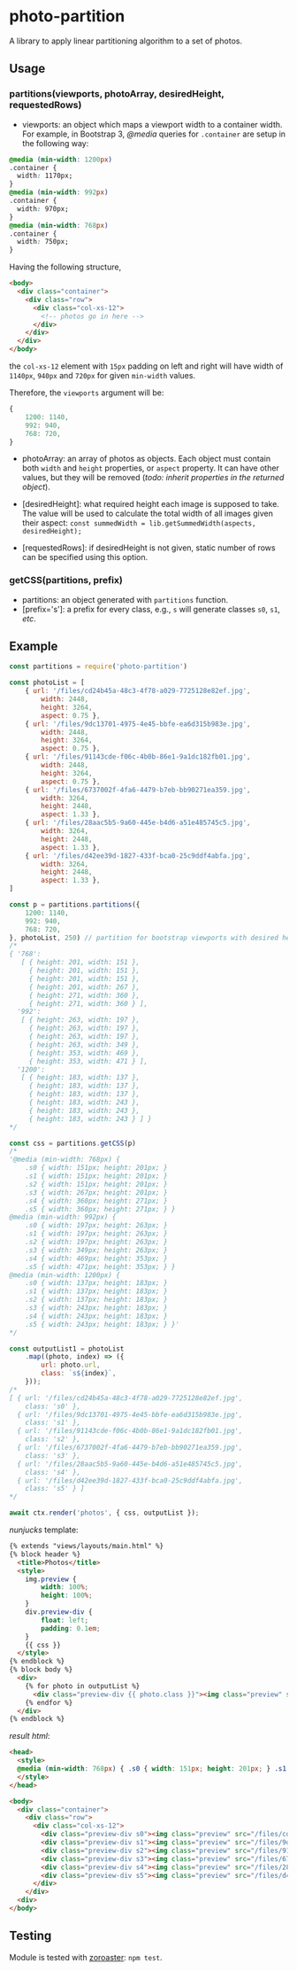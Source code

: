# photo-partition
A library to apply linear partitioning algorithm to a set of photos.

## Usage

### partitions(viewports, photoArray, desiredHeight, requestedRows)
- viewports: an object which maps a viewport width to a container width. For example,
in Bootstrap 3, _@media_ queries for `.container` are setup in the following way:

```css
@media (min-width: 1200px)
.container {
  width: 1170px;
}
@media (min-width: 992px)
.container {
  width: 970px;
}
@media (min-width: 768px)
.container {
  width: 750px;
}
```

Having the following structure,

```html
<body>
  <div class="container">
    <div class="row">
      <div class="col-xs-12">
        <!-- photos go in here -->
      </div>
    </div>
  </div>
</body>
```

the `col-xs-12` element with `15px` padding on left and right will have width of `1140px`,
`940px` and `720px` for given `min-width` values.

Therefore, the `viewports` argument will be:

```js
{
    1200: 1140,
    992: 940,
    768: 720,
}
```

- photoArray: an array of photos as objects. Each object must contain both `width` and `height`
properties, or `aspect` property. It can have other values, but they will be removed (_todo: inherit
properties in the returned object_).

- [desiredHeight]: what required height each image is supposed to take. The value will be used to
calculate the total width of all images given their aspect:
`const summedWidth = lib.getSummedWidth(aspects, desiredHeight);`

- [requestedRows]: if desiredHeight is not given, static number of rows can be specified using
this option.

### getCSS(partitions, prefix)
- partitions: an object generated with `partitions` function.
- [prefix='s']: a prefix for every class, e.g., `s` will generate classes `s0`, `s1`, _etc_.

## Example
```javascript
const partitions = require('photo-partition')

const photoList = [
    { url: '/files/cd24b45a-48c3-4f78-a029-7725128e82ef.jpg',
        width: 2448,
        height: 3264,
        aspect: 0.75 },
    { url: '/files/9dc13701-4975-4e45-bbfe-ea6d315b983e.jpg',
        width: 2448,
        height: 3264,
        aspect: 0.75 },
    { url: '/files/91143cde-f06c-4b0b-86e1-9a1dc182fb01.jpg',
        width: 2448,
        height: 3264,
        aspect: 0.75 },
    { url: '/files/6737002f-4fa6-4479-b7eb-bb90271ea359.jpg',
        width: 3264,
        height: 2448,
        aspect: 1.33 },
    { url: '/files/28aac5b5-9a60-445e-b4d6-a51e485745c5.jpg',
        width: 3264,
        height: 2448,
        aspect: 1.33 },
    { url: '/files/d42ee39d-1827-433f-bca0-25c9ddf4abfa.jpg',
        width: 3264,
        height: 2448,
        aspect: 1.33 },
]

const p = partitions.partitions({
    1200: 1140,
    992: 940,
    768: 720,
}, photoList, 250) // partition for bootstrap viewports with desired height of 250
/*
{ '768':
   [ { height: 201, width: 151 },
     { height: 201, width: 151 },
     { height: 201, width: 151 },
     { height: 201, width: 267 },
     { height: 271, width: 360 },
     { height: 271, width: 360 } ],
  '992':
   [ { height: 263, width: 197 },
     { height: 263, width: 197 },
     { height: 263, width: 197 },
     { height: 263, width: 349 },
     { height: 353, width: 469 },
     { height: 353, width: 471 } ],
  '1200':
   [ { height: 183, width: 137 },
     { height: 183, width: 137 },
     { height: 183, width: 137 },
     { height: 183, width: 243 },
     { height: 183, width: 243 },
     { height: 183, width: 243 } ] }
*/

const css = partitions.getCSS(p)
/*
'@media (min-width: 768px) {
    .s0 { width: 151px; height: 201px; }
    .s1 { width: 151px; height: 201px; }
    .s2 { width: 151px; height: 201px; }
    .s3 { width: 267px; height: 201px; }
    .s4 { width: 360px; height: 271px; }
    .s5 { width: 360px; height: 271px; } }
@media (min-width: 992px) {
    .s0 { width: 197px; height: 263px; }
    .s1 { width: 197px; height: 263px; }
    .s2 { width: 197px; height: 263px; }
    .s3 { width: 349px; height: 263px; }
    .s4 { width: 469px; height: 353px; }
    .s5 { width: 471px; height: 353px; } }
@media (min-width: 1200px) {
    .s0 { width: 137px; height: 183px; }
    .s1 { width: 137px; height: 183px; }
    .s2 { width: 137px; height: 183px; }
    .s3 { width: 243px; height: 183px; }
    .s4 { width: 243px; height: 183px; }
    .s5 { width: 243px; height: 183px; } }'
*/

const outputList1 = photoList
    .map((photo, index) => ({
        url: photo.url,
        class: `s${index}`,
    }));
/*
[ { url: '/files/cd24b45a-48c3-4f78-a029-7725128e82ef.jpg',
    class: 's0' },
  { url: '/files/9dc13701-4975-4e45-bbfe-ea6d315b983e.jpg',
    class: 's1' },
  { url: '/files/91143cde-f06c-4b0b-86e1-9a1dc182fb01.jpg',
    class: 's2' },
  { url: '/files/6737002f-4fa6-4479-b7eb-bb90271ea359.jpg',
    class: 's3' },
  { url: '/files/28aac5b5-9a60-445e-b4d6-a51e485745c5.jpg',
    class: 's4' },
  { url: '/files/d42ee39d-1827-433f-bca0-25c9ddf4abfa.jpg',
    class: 's5' } ]
*/

await ctx.render('photos', { css, outputList });
```

_nunjucks_ template:
```html
{% extends "views/layouts/main.html" %}
{% block header %}
  <title>Photos</title>
  <style>
    img.preview {
        width: 100%;
        height: 100%;
    }
    div.preview-div {
        float: left;
        padding: 0.1em;
    }
    {{ css }}
  </style>
{% endblock %}
{% block body %}
  <div>
    {% for photo in outputList %}
      <div class="preview-div {{ photo.class }}"><img class="preview" src="{{ photo.url }}"/></div>
    {% endfor %}
  </div>
{% endblock %}
```

_result html_:
```html
<head>
  <style>
  @media (min-width: 768px) { .s0 { width: 151px; height: 201px; } .s1 { width: 151px; height: 201px; } .s2 { width: 151px; height: 201px; } .s3 { width: 267px; height: 201px; } .s4 { width: 360px; height: 271px; } .s5 { width: 360px; height: 271px; } }\n@media (min-width: 992px) { .s0 { width: 197px; height: 263px; } .s1 { width: 197px; height: 263px; } .s2 { width: 197px; height: 263px; } .s3 { width: 349px; height: 263px; } .s4 { width: 469px; height: 353px; } .s5 { width: 471px; height: 353px; } }\n@media (min-width: 1200px) { .s0 { width: 137px; height: 183px; } .s1 { width: 137px; height: 183px; } .s2 { width: 137px; height: 183px; } .s3 { width: 243px; height: 183px; } .s4 { width: 243px; height: 183px; } .s5 { width: 243px; height: 183px; } }
  </style>
</head>

<body>
  <div class="container">
    <div class="row">
      <div class="col-xs-12">
        <div class="preview-div s0"><img class="preview" src="/files/cd24b45a-48c3-4f78-a029-7725128e82ef.jpg"></div>
        <div class="preview-div s1"><img class="preview" src="/files/9dc13701-4975-4e45-bbfe-ea6d315b983e.jpg"></div>
        <div class="preview-div s2"><img class="preview" src="/files/91143cde-f06c-4b0b-86e1-9a1dc182fb01.jpg"></div>
        <div class="preview-div s3"><img class="preview" src="/files/6737002f-4fa6-4479-b7eb-bb90271ea359.jpg"></div>
        <div class="preview-div s4"><img class="preview" src="/files/28aac5b5-9a60-445e-b4d6-a51e485745c5.jpg"></div>
        <div class="preview-div s5"><img class="preview" src="/files/d42ee39d-1827-433f-bca0-25c9ddf4abfa.jpg"></div>
      </div>
    </div>
  <div>
</body>
```

## Testing
Module is tested with [zoroaster](https://www.npmjs.com/package/zoroaster): `npm test`.